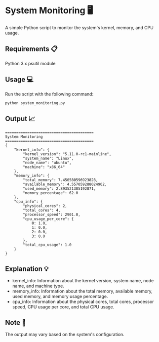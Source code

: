 <!-- @format -->

# System Monitoring 🖥️

A simple Python script to monitor the system's kernel, memory, and CPU usage.

## Requirements 📋

Python 3.x
psutil module

## Usage 💻

Run the script with the following command:

```
python system_monitoring.py
```

## Output 📈

```
========================================
System Monitoring
========================================
{
    "kernel_info": {
        "kernel_version": "5.11.0-rc1-mainline",
        "system_name": "Linux",
        "node_name": "ubuntu",
        "machine": "x86_64"
    },
    "memory_info": {
        "total_memory": 7.450580596923828,
        "available_memory": 4.557059288024902,
        "used_memory": 2.893521385192871,
        "memory_percentage": 62.0
    },
    "cpu_info": {
        "physical_cores": 2,
        "total_cores": 4,
        "processor_speed": 2901.0,
        "cpu_usage_per_core": {
            0: 1.0,
            1: 0.0,
            2: 0.0,
            3: 0.0
        },
        "total_cpu_usage": 1.0
    }
}
```

## Explanation 💡

- kernel_info: Information about the kernel version, system name, node name, and machine type.
- memory_info: Information about the total memory, available memory, used memory, and memory usage percentage.
- cpu_info: Information about the physical cores, total cores, processor speed, CPU usage per core, and total CPU usage.

## Note 📝

The output may vary based on the system's configuration.
